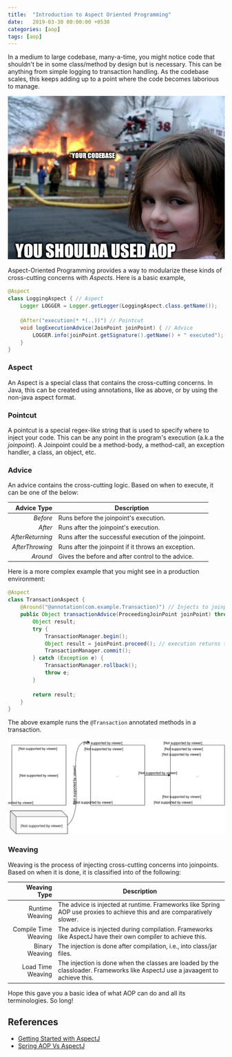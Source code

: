 ```yaml
---
title:  "Introduction to Aspect Oriented Programming"
date:   2019-03-30 00:00:00 +0530
categories: [aop]
tags: [aop]
---
```

In a medium to large codebase, many-a-time, you might notice code that shouldn't be in some class/method by design but is necessary. This can be anything from simple logging to transaction handling. As the codebase scales, this keeps adding up to a point where the code becomes laborious to manage.

![codebase on fire!](/images/blog/aop_1.png)

Aspect-Oriented Programming provides a way to modularize these kinds of cross-cutting concerns with _Aspects_. Here is a basic example,

```java
@Aspect
class LoggingAspect { // Aspect
    Logger LOGGER = Logger.getLogger(LoggingAspect.class.getName());

    @After("execution(* *(..))") // Pointcut
    void logExecutionAdvice(JoinPoint joinPoint) { // Advice
        LOGGER.info(joinPoint.getSignature().getName() + " executed");
    }
}
```

### Aspect
An Aspect is a special class that contains the cross-cutting concerns. In Java, this can be created using annotations, like as above, or by using the non-java aspect format.

### Pointcut
A pointcut is a special regex-like string that is used to specify where to inject your code. This can be any point in the program's execution (a.k.a the _joinpoint_). A Joinpoint could be a method-body, a method-call, an exception handler, a class, an object, etc.

### Advice
An advice contains the cross-cutting logic. Based on when to execute, it can be one of the below:

|      Advice Type | Description                                           |
| ---------------: | ----------------------------------------------------- |
|         _Before_ | Runs before the joinpoint's execution.                |
|          _After_ | Runs after the joinpoint's execution.                 |
| _AfterReturning_ | Runs after the successful execution of the joinpoint. |
|  _AfterThrowing_ | Runs after the joinpoint if it throws an exception.   |
|         _Around_ | Gives the before and after control to the advice.     |

Here is a more complex example that you might see in a production environment:

```java
@Aspect
class TransactionAspect {
    @Around("@annotation(com.example.Transaction)") // Injects to joinpoint with @Transaction annotation
    public Object transactionAdvice(ProceedingJoinPoint joinPoint) throws Throwable {
        Object result;
        try {
            TransactionManager.begin();
            Object result = joinPoint.proceed(); // execution returns to the joinpoint
            TransactionManager.commit();
        } catch (Exception e) {
            TransactionManager.rollback();
            throw e;
        }

        return result;
    }
}
```

The above example runs the `@Transaction` annotated methods in a transaction.

![TransactionAspect working](/images/blog/aop_2.svg)

### Weaving
Weaving is the process of injecting cross-cutting concerns into joinpoints. Based on when it is done, it is classified into of the following:

|         Weaving Type | Description                                                                                                                    |
| -------------------: | ------------------------------------------------------------------------------------------------------------------------------ |
|      Runtime Weaving | The advice is injected at runtime. Frameworks like Spring AOP use proxies to achieve this and are comparatively slower.        |
| Compile Time Weaving | The advice is injected during compilation. Frameworks like AspectJ have their own compiler to achieve this.                    |
|       Binary Weaving | The injection is done after compilation, i.e., into class/jar files.                                                           |
|    Load Time Weaving | The injection is done when the classes are loaded by the classloader. Frameworks like AspectJ use a javaagent to achieve this. |

Hope this gave you a basic idea of what AOP can do and all its terminologies. So long!

## References
- [Getting Started with AspectJ](https://www.eclipse.org/aspectj/doc/released/progguide/starting.html)
- [Spring AOP Vs AspectJ](https://www.baeldung.com/spring-aop-vs-aspectj)
